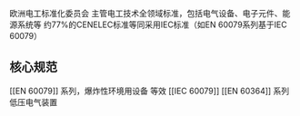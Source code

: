 欧洲电工标准化委员会
主管电工技术全领域标准，包括电气设备、电子元件、能源系统等
约77%的CENELEC标准等同采用IEC标准（如EN 60079系列基于IEC 60079）

## 核心规范

​[[EN 60079]] 系列，爆炸性环境用设备 等效 [[IEC 60079]]
[[EN 60364]] 系列 低压电气装置

